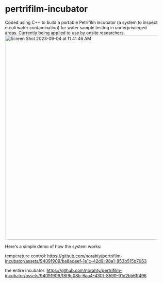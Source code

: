 # pertrifilm-incubator
Coded using C++ to build a portable Petrifilm incubator (a system to inspect e.coli water contamination)  for water sample testing in underprivileged areas. Currently being applied to use by onsite researchers. 
<img width="672" alt="Screen Shot 2023-09-04 at 11 41 46 AM" src="https://github.com/norahty/pertrifilm-incubator/assets/94091909/cf70ab83-a3a0-4955-8b07-dd16c02be123">

Here's a simple demo of how the system works:

temperature control:
https://github.com/norahty/pertrifilm-incubator/assets/94091909/ba8adeef-1e1c-42d9-98a1-853b515b7663


the entire incubator:
https://github.com/norahty/pertrifilm-incubator/assets/94091909/f8f6c08b-6aa4-430f-8590-91d2bb6ff496

